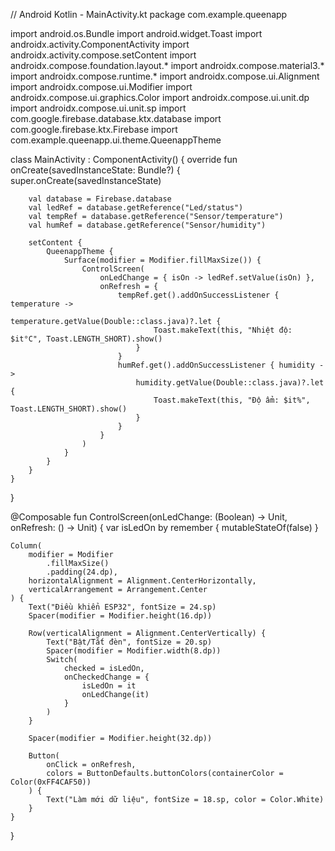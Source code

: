 // Android Kotlin - MainActivity.kt
package com.example.queenapp

import android.os.Bundle
import android.widget.Toast
import androidx.activity.ComponentActivity
import androidx.activity.compose.setContent
import androidx.compose.foundation.layout.*
import androidx.compose.material3.*
import androidx.compose.runtime.*
import androidx.compose.ui.Alignment
import androidx.compose.ui.Modifier
import androidx.compose.ui.graphics.Color
import androidx.compose.ui.unit.dp
import androidx.compose.ui.unit.sp
import com.google.firebase.database.ktx.database
import com.google.firebase.ktx.Firebase
import com.example.queenapp.ui.theme.QueenappTheme

class MainActivity : ComponentActivity() {
    override fun onCreate(savedInstanceState: Bundle?) {
        super.onCreate(savedInstanceState)

        val database = Firebase.database
        val ledRef = database.getReference("Led/status")
        val tempRef = database.getReference("Sensor/temperature")
        val humRef = database.getReference("Sensor/humidity")

        setContent {
            QueenappTheme {
                Surface(modifier = Modifier.fillMaxSize()) {
                    ControlScreen(
                        onLedChange = { isOn -> ledRef.setValue(isOn) },
                        onRefresh = {
                            tempRef.get().addOnSuccessListener { temperature ->
                                temperature.getValue(Double::class.java)?.let {
                                    Toast.makeText(this, "Nhiệt độ: $it°C", Toast.LENGTH_SHORT).show()
                                }
                            }
                            humRef.get().addOnSuccessListener { humidity ->
                                humidity.getValue(Double::class.java)?.let {
                                    Toast.makeText(this, "Độ ẩm: $it%", Toast.LENGTH_SHORT).show()
                                }
                            }
                        }
                    )
                }
            }
        }
    }
}

@Composable
fun ControlScreen(onLedChange: (Boolean) -> Unit, onRefresh: () -> Unit) {
    var isLedOn by remember { mutableStateOf(false) }

    Column(
        modifier = Modifier
            .fillMaxSize()
            .padding(24.dp),
        horizontalAlignment = Alignment.CenterHorizontally,
        verticalArrangement = Arrangement.Center
    ) {
        Text("Điều khiển ESP32", fontSize = 24.sp)
        Spacer(modifier = Modifier.height(16.dp))

        Row(verticalAlignment = Alignment.CenterVertically) {
            Text("Bật/Tắt đèn", fontSize = 20.sp)
            Spacer(modifier = Modifier.width(8.dp))
            Switch(
                checked = isLedOn,
                onCheckedChange = {
                    isLedOn = it
                    onLedChange(it)
                }
            )
        }

        Spacer(modifier = Modifier.height(32.dp))

        Button(
            onClick = onRefresh,
            colors = ButtonDefaults.buttonColors(containerColor = Color(0xFF4CAF50))
        ) {
            Text("Làm mới dữ liệu", fontSize = 18.sp, color = Color.White)
        }
    }
}
